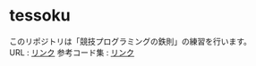 # tessoku
このリポジトリは「競技プログラミングの鉄則」の練習を行います。  
URL : [リンク](https://atcoder.jp/contests/tessoku-book/tasks)
参考コード集 : [リンク](https://github.com/E869120/kyopro-tessoku/tree/main)
